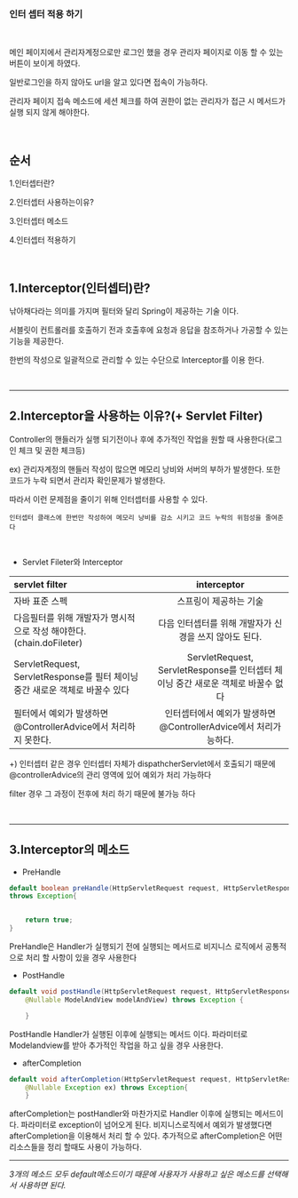 ### 인터 셉터 적용 하기

&nbsp;



메인 페이지에서 관리자계정으로만 로그인 했을 경우 관리자 페이지로 이동 할 수 있는 버튼이 보이게 하였다.

일반로그인을 하지 않아도 url을 알고 있다면 접속이 가능하다.

관리자 페이지 접속 메소드에 세션 체크를 하여  권한이 없는 관리자가 접근 시 메서드가 실행 되지 않게 해야한다.

&nbsp;


순서
---

1.인터셉터란?

2.인터셉터 사용하는이유?

3.인터셉터 메소드

4.인터셉터 적용하기

&nbsp;

1.Interceptor(인터셉터)란?
---

낚아채다라는 의미를 가지며 필터와 달리 Spring이 제공하는 기술 이다. 

서블릿이 컨트롤러를 호출하기 전과 호출후에 요청과 응답을 참조하거나 가공할 수 있는 기능을 제공한다.

한번의 작성으로 일괄적으로 관리할 수 있는 수단으로 Interceptor를 이용 한다.



&nbsp;

------

2.Interceptor을 사용하는 이유?(+ Servlet Filter)
---

Controller의 핸들러가 실행 되기전이나 후에 추가적인 작업을 원할 때 사용한다(로그인 체크 및 권한 체크등)

ex) 관리자계정의 핸들러 작성이 많으면 메모리 낭비와 서버의 부하가 발생한다. 또한 코드가 누락 되면서 관리자 확인문제가 발생한다.

따라서 이런 문제점을 줄이기 위해 인터셉터를 사용할 수 있다.

```
인터셉터 클래스에 한번만 작성하여 메모리 낭비를 감소 시키고 코드 누락의 위험성을 줄여준다
```
&nbsp;


- Servlet Fileter와 Interceptor

|servlet filter||interceptor|
|:---|---:|:---:|
|자바 표준 스펙|| 스프링이 제공하는 기술|
|다음필터를 위해 개발자가 명시적으로 작성 해야한다.(chain.doFileter)|| 다음 인터셉터를 위해 개발자가 신경을 쓰지 않아도 된다.|
|ServletRequest, ServletResponse를 필터 체이닝 중간 새로운 객체로 바꿀수 있다|| ServletRequest, ServletResponse를 인터셉터 체이닝 중간 새로운 객체로 바꿀수 없다|
|필터에서 예외가 발생하면 @ControllerAdvice에서 처리하지 못한다.|| 인터셉터에서 예외가 발생하면 @ControllerAdvice에서 처리가능하다.|


+) 인터셉터 같은 경우 인터셉터 자체가 dispathcherServlet에서 호출되기 때문에 @controllerAdvice의 관리 영역에 있어 예외가 처리 가능하다

filter 경우 그 과정이 전후에 처리 하기 때문에 불가능 하다 


&nbsp;



----
3.Interceptor의 메소드
---

- PreHandle
```java
default boolean preHandle(HttpServletRequest request, HttpServletResponse response, object handler)
throws Exception{


    return true;
}
```
PreHandle은 Handler가 실행되기 전에 실행되는 메서드로 비지니스 로직에서 공통적으로 처리 할 사항이 있을 경우 사용한다


- PostHandle

```java
default void postHandle(HttpServletRequest request, HttpServletResponse response, object handler)
    @Nullable ModelAndView modelAndView) throws Exception {

    }
```
PostHandle Handler가 실행된 이후에 실행되는 메서드 이다.
파라미터로 Modelandview를 받아 추가적인 작업을 하고 싶을 경우 사용한다.

- afterCompletion

```java
default void afterCompletion(HttpServletRequest request, HttpServletResponse response, object handler)
    @Nullable Exception ex) throws Exception{
    }


```
afterCompletion는 postHandler와 마찬가지로 Handler 이후에 실행되는 메서드이다.
파라미터로 exception이 넘어오게 된다. 비지니스로직에서 예외가 발생했다면 afterCompletion을 이용해서 처리 할 수 있다.
추가적으로 afterCompletion은 어떤 리소스들을 정리 할때도 사용이 가능하다.


-----

_3개의 메소드 모두 default메소드이기 때문에 사용자가 사용하고 싶은 메소드를 선택해서 사용하면 된다._

